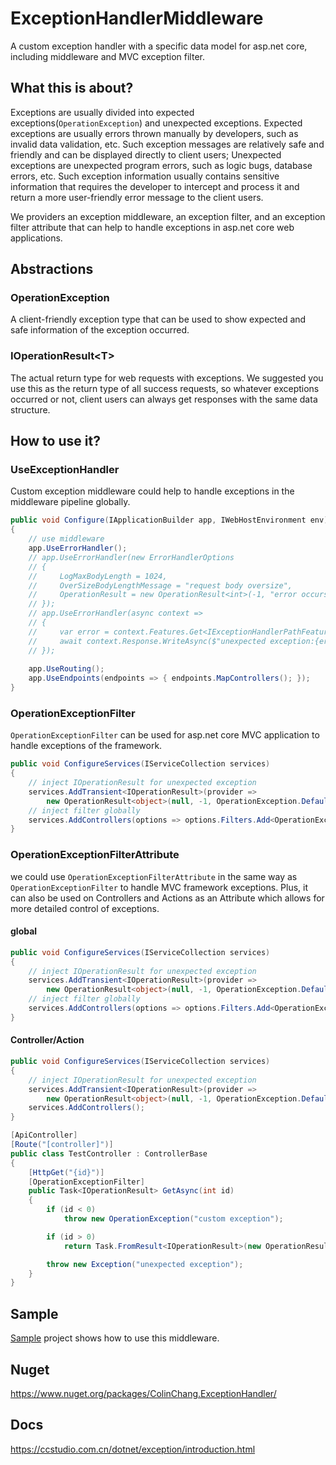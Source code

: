 # ExceptionHandlerMiddleware
A custom exception handler with a specific data model for asp.net core, including middleware and MVC exception filter.

## What this is about? 
Exceptions are usually divided into expected exceptions(`OperationException`) and unexpected exceptions. Expected exceptions are usually errors thrown manually by developers, such as invalid data validation, etc. Such exception messages are relatively safe and friendly and can be displayed directly to client users; Unexpected exceptions are unexpected program errors, such as logic bugs, database errors, etc. Such exception information usually contains sensitive information that requires the developer to intercept and process it and return a more user-friendly error message to the client users.

We providers an exception middleware, an exception filter, and an exception filter attribute that can help to handle exceptions in asp.net core web applications.

## Abstractions
### OperationException
A client-friendly exception type that can be used to show expected and safe information of the exception occurred.

### IOperationResult&lt;T&gt;
The actual return type for web requests with exceptions. We suggested you use this as the return type of all success requests, so whatever exceptions occurred or not, client users can always get responses with the same data structure. 

## How to use it?
### UseExceptionHandler
Custom exception middleware could help to handle exceptions in the middleware pipeline globally.

```csharp
public void Configure(IApplicationBuilder app, IWebHostEnvironment env)
{
    // use middleware
    app.UseErrorHandler();
    // app.UseErrorHandler(new ErrorHandlerOptions
    // {
    //     LogMaxBodyLength = 1024,
    //     OverSizeBodyLengthMessage = "request body oversize",
    //     OperationResult = new OperationResult<int>(-1, "error occurs")
    // });
    // app.UseErrorHandler(async context =>
    // {
    //     var error = context.Features.Get<IExceptionHandlerPathFeature>().Error;
    //     await context.Response.WriteAsync($"unexpected exception:{error.Message}");
    // });
    
    app.UseRouting();
    app.UseEndpoints(endpoints => { endpoints.MapControllers(); });
}
```

### OperationExceptionFilter
`OperationExceptionFilter` can be used for asp.net core MVC application to handle exceptions of the framework.
```csharp
public void ConfigureServices(IServiceCollection services)
{
    // inject IOperationResult for unexpected exception
    services.AddTransient<IOperationResult>(provider =>
        new OperationResult<object>(null, -1, OperationException.DefaultMessage));
    // inject filter globally  
    services.AddControllers(options => options.Filters.Add<OperationExceptionFilter>());
}
```

### OperationExceptionFilterAttribute
we could use `OperationExceptionFilterAttribute` in the same way as `OperationExceptionFilter` to handle MVC framework exceptions. Plus, it can also be used on Controllers and Actions as an Attribute which allows for more detailed control of exceptions.
#### global
```csharp
public void ConfigureServices(IServiceCollection services)
{
    // inject IOperationResult for unexpected exception
    services.AddTransient<IOperationResult>(provider =>
        new OperationResult<object>(null, -1, OperationException.DefaultMessage));
    // inject filter globally  
    services.AddControllers(options => options.Filters.Add<OperationExceptionFilterAttribute>());
}
```
#### Controller/Action
```csharp
public void ConfigureServices(IServiceCollection services)
{
    // inject IOperationResult for unexpected exception
    services.AddTransient<IOperationResult>(provider =>
        new OperationResult<object>(null, -1, OperationException.DefaultMessage));
    services.AddControllers();
}

[ApiController]
[Route("[controller]")]
public class TestController : ControllerBase
{
    [HttpGet("{id}")]
    [OperationExceptionFilter]
    public Task<IOperationResult> GetAsync(int id)
    {
        if (id < 0)
            throw new OperationException("custom exception");

        if (id > 0)
            return Task.FromResult<IOperationResult>(new OperationResult<string>("success"));

        throw new Exception("unexpected exception");
    }
}
``` 

## Sample
[Sample](https://github.com/colin-chang/ExceptionHandler/tree/master/ColinChang.ExceptionHandler.Sameple) project shows how to use this middleware.

## Nuget
https://www.nuget.org/packages/ColinChang.ExceptionHandler/

## Docs
https://ccstudio.com.cn/dotnet/exception/introduction.html
